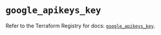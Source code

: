 # `google_apikeys_key`

Refer to the Terraform Registry for docs: [`google_apikeys_key`](https://registry.terraform.io/providers/hashicorp/google/6.49.3/docs/resources/apikeys_key).

